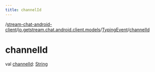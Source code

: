 ```yaml
---
title: channelId
---
```

/[stream-chat-android-client](../../index.md)/[io.getstream.chat.android.client.models](../index.md)/[TypingEvent](index.md)/[channelId](channelId.md)  
  
  
  
# channelId  
val [channelId](channelId.md): [String](https://kotlinlang.org/api/latest/jvm/stdlib/kotlin/-string/index.html)
